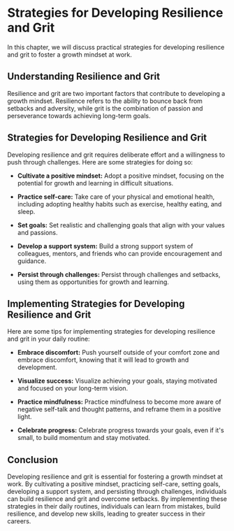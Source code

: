 Strategies for Developing Resilience and Grit
========================================================================================

In this chapter, we will discuss practical strategies for developing resilience and grit to foster a growth mindset at work.

Understanding Resilience and Grit
---------------------------------

Resilience and grit are two important factors that contribute to developing a growth mindset. Resilience refers to the ability to bounce back from setbacks and adversity, while grit is the combination of passion and perseverance towards achieving long-term goals.

Strategies for Developing Resilience and Grit
---------------------------------------------

Developing resilience and grit requires deliberate effort and a willingness to push through challenges. Here are some strategies for doing so:

* **Cultivate a positive mindset:** Adopt a positive mindset, focusing on the potential for growth and learning in difficult situations.

* **Practice self-care:** Take care of your physical and emotional health, including adopting healthy habits such as exercise, healthy eating, and sleep.

* **Set goals:** Set realistic and challenging goals that align with your values and passions.

* **Develop a support system:** Build a strong support system of colleagues, mentors, and friends who can provide encouragement and guidance.

* **Persist through challenges:** Persist through challenges and setbacks, using them as opportunities for growth and learning.

Implementing Strategies for Developing Resilience and Grit
----------------------------------------------------------

Here are some tips for implementing strategies for developing resilience and grit in your daily routine:

* **Embrace discomfort:** Push yourself outside of your comfort zone and embrace discomfort, knowing that it will lead to growth and development.

* **Visualize success:** Visualize achieving your goals, staying motivated and focused on your long-term vision.

* **Practice mindfulness:** Practice mindfulness to become more aware of negative self-talk and thought patterns, and reframe them in a positive light.

* **Celebrate progress:** Celebrate progress towards your goals, even if it's small, to build momentum and stay motivated.

Conclusion
----------

Developing resilience and grit is essential for fostering a growth mindset at work. By cultivating a positive mindset, practicing self-care, setting goals, developing a support system, and persisting through challenges, individuals can build resilience and grit and overcome setbacks. By implementing these strategies in their daily routines, individuals can learn from mistakes, build resilience, and develop new skills, leading to greater success in their careers.
